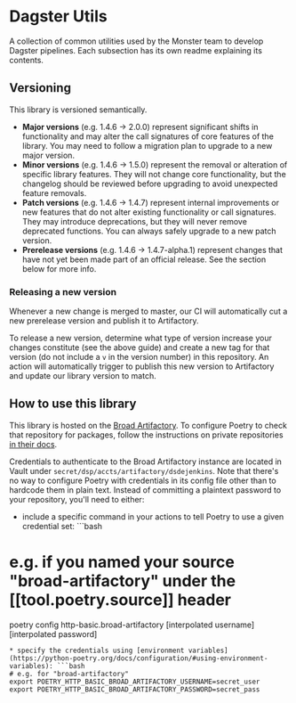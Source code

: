 # Dagster Utils

A collection of common utilities used by the Monster team to develop Dagster pipelines. Each subsection has its own readme explaining its contents.

## Versioning

This library is versioned semantically.

* **Major versions** (e.g. 1.4.6 -> 2.0.0) represent significant shifts in functionality and may alter the call signatures of core features of the library. You may need to follow a migration plan to upgrade to a new major version.
* **Minor versions** (e.g. 1.4.6 -> 1.5.0) represent the removal or alteration of specific library features. They will not change core functionality, but the changelog should be reviewed before upgrading to avoid unexpected feature removals.
* **Patch versions** (e.g. 1.4.6 -> 1.4.7) represent internal improvements or new features that do not alter existing functionality or call signatures. They may introduce deprecations, but they will never remove deprecated functions. You can always safely upgrade to a new patch version.
* **Prerelease versions** (e.g. 1.4.6 -> 1.4.7-alpha.1) represent changes that have not yet been made part of an official release. See the section below for more info.

### Releasing a new version

Whenever a new change is merged to master, our CI will automatically cut a new prerelease version and publish it to Artifactory.

To release a new version, determine what type of version increase your changes constitute (see the above guide) and create a new tag for that version (do not include a `v` in the version number) in this repository. An action will automatically trigger to publish this new version to Artifactory and update our library version to match.

## How to use this library

This library is hosted on the [Broad Artifactory](https://broadinstitute.jfrog.io/). To configure Poetry to check that repository for packages, follow the instructions on private repositories [in their docs](https://python-poetry.org/docs/repositories/#install-dependencies-from-a-private-repository).

Credentials to authenticate to the Broad Artifactory instance are located in Vault under `secret/dsp/accts/artifactory/dsdejenkins`. Note that there's no way to configure Poetry with credentials in its config file other than to hardcode them in plain text. Instead of committing a plaintext password to your repository, you'll need to either:

* include a specific command in your actions to tell Poetry to use a given credential set: ```bash
# e.g. if you named your source "broad-artifactory" under the [[tool.poetry.source]] header
poetry config http-basic.broad-artifactory [interpolated username] [interpolated password]
```
* specify the credentials using [environment variables](https://python-poetry.org/docs/configuration/#using-environment-variables): ```bash
# e.g. for "broad-artifactory"
export POETRY_HTTP_BASIC_BROAD_ARTIFACTORY_USERNAME=secret_user
export POETRY_HTTP_BASIC_BROAD_ARTIFACTORY_PASSWORD=secret_pass
```
